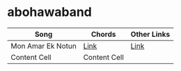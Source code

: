 # abohawaband 

Song          | Chords       | Other Links
------------- | -------------|-------------
Mon Amar Ek Notun | [Link](https://tabs.ultimate-guitar.com/user/tab/view?h=K6pXBN0Rqc-zEZGHafCzsxk8) | [Link](https://www.youtube.com/watch?v=vAsjGWro1os/)
Content Cell  | Content Cell |
